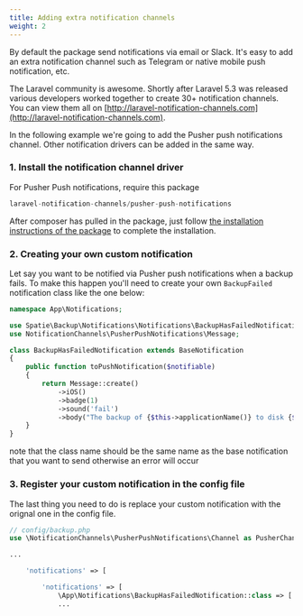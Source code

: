 ```yaml
---
title: Adding extra notification channels
weight: 2
---
```


By default the package send notifications via email or Slack. It's easy to add an extra notification channel such as Telegram or native mobile push notification, etc.
 
The Laravel community is awesome. Shortly after Laravel 5.3 was released various developers worked together to create 30+ notification channels. You can view them all on [http://laravel-notification-channels.com](http://laravel-notification-channels.com).
 
In the following example we're going to add the Pusher push notifications channel. Other notification drivers can be added in the same way.

### 1. Install the notification channel driver

For Pusher Push notifications, require this package

```php
laravel-notification-channels/pusher-push-notifications
```

After composer has pulled in the package, just follow [the installation instructions of the package](https://github.com/laravel-notification-channels#installation) to complete the installation.


### 2. Creating your own custom notification

Let say you want to be notified via Pusher push notifications when a backup fails. To make this happen you'll need to create your own `BackupFailed` notification class like the one below:

```php
namespace App\Notifications;

use Spatie\Backup\Notifications\Notifications\BackupHasFailedNotification as BaseNotification;
use NotificationChannels\PusherPushNotifications\Message;

class BackupHasFailedNotification extends BaseNotification
{
    public function toPushNotification($notifiable)
    {
        return Message::create()
            ->iOS()
            ->badge(1)
            ->sound('fail')
            ->body("The backup of {$this->applicationName()} to disk {$this->diskName()} has failed");
    }
}
```

note that the class name should be the same name as the base notification that you want to send otherwise an error will occur

### 3. Register your custom notification in the config file

The last thing you need to do is replace your custom notification with the orignal one in the config file.

```php
// config/backup.php
use \NotificationChannels\PusherPushNotifications\Channel as PusherChannel

...

    'notifications' => [

        'notifications' => [
            \App\Notifications\BackupHasFailedNotification::class => ['mail', 'slack', PusherChannel::class],
            ...
```

